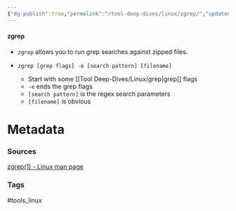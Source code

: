 ```yaml
---
{"dg-publish":true,"permalink":"/tool-deep-dives/linux/zgrep/","updated":"2025-07-12T15:16:33.779-07:00"}
---
```


#### zgrep
- `zgrep` allows you to run grep searches against zipped files.

- `zgrep [grep flags] -e [search pattern] [filename]`
	- Start with some [[Tool Deep-Dives/Linux/grep\|grep]] flags
	- `-e` ends the grep flags
	- `[search pattern]` is the regex search parameters
	- `[filename]` is obvious



# Metadata

### Sources
[zgrep(1) - Linux man page](https://linux.die.net/man/1/zgrep)
### Tags
#tools_linux 